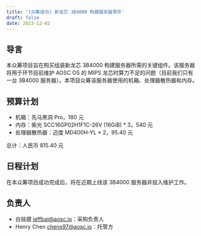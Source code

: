 ```yaml
---
title: '[众筹成功] 新龙芯 3B4000 构建服务器零件'
draft: false
date: 2023-12-02
---
```


## 导言

本众筹项目旨在购买组装新龙芯 3B4000 构建服务器所需的关键组件。该服务器将用于环节目前维护 AOSC OS 的 MIPS 龙芯时算力不足的问题（目前我们只有一台 3B4000 服务器）。本项目众筹该服务器使用的机箱、处理器散热器和内存。

## 预算计划

- 机箱：先马黑洞 Pro，180 元
- 内存：紫光 SCC16GP02H1F1C-26V (16GiB) * 3，540 元
- 处理器散热器：迈度 MD400H-YL * 2，95.40 元

总计：人民币 815.40 元

## 日程计划

在本众筹项目成功完成后，将在近期上线该 3B4000 服务器并投入维护工作。

## 负责人

- 白铭骢 <jeffbai@aosc.io>：采购负责人
- Henry Chen <chenx97@aosc.io>：托管方
